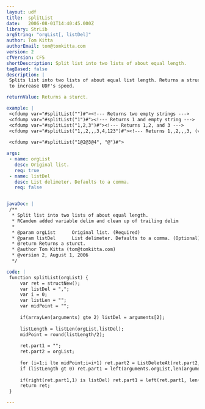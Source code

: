 ```yaml
---
layout: udf
title:  splitList
date:   2006-08-01T14:40:45.000Z
library: StrLib
argString: "orgList[, listDel]"
author: Tom Kitta
authorEmail: tom@tomkitta.com
version: 2
cfVersion: CF5
shortDescription: Split list into two lists of about equal length.
tagBased: false
description: |
 Splits list into two lists of about equal list length. Returns a structure with two new lists. Only about half of the original list is looked at in order
 to increase UDF's speed.

returnValue: Returns a sturct.

example: |
 <cfdump var="#splitList("")#"><!--- Returns two empty strings --->
 <cfdump var="#splitList("1")#"><!--- Returns 1 and empty string --->
 <cfdump var="#splitList("1,2,3")#"><!--- Returns 1,2, and 3 --->
 <cfdump var="#splitList("1,,2,,,3,4,123")#"><!--- Returns 1,,2,,,3, (valid list with 3 elements) and 4,123 --->
 
 <cfdump var="#splitList("1@2@3@4", "@")#">

args:
 - name: orgList
   desc: Original list.
   req: true
 - name: listDel
   desc: List delimeter. Defaults to a comma.
   req: false


javaDoc: |
 /**
  * Split list into two lists of about equal length.
  * RCamden added variable delim and clean up of trailing delim
  * 
  * @param orgList      Original list. (Required)
  * @param listDel      List delimeter. Defaults to a comma. (Optional)
  * @return Returns a sturct. 
  * @author Tom Kitta (tom@tomkitta.com) 
  * @version 2, August 1, 2006 
  */

code: |
 function splitList(orgList) {
     var ret = structNew();
     var listDel = ",";
     var i = 0;
     var listLen = "";
     var midPoint = "";
     
     if(arrayLen(arguments) gte 2) listDel = arguments[2];
     
     listLength = listLen(orgList,listDel);
     midPoint = round(listLength/2);
 
     ret.part1 = "";
     ret.part2 = orgList;
 
     for (i=1;i lte midPoint;i=i+1) ret.part2 = ListDeleteAt(ret.part2,1, listDel);
     if (listLength gt 0) ret.part1 = left(arguments.orgList,len(arguments.orgList) - Len(ret.part2));
     
     if(right(ret.part1,1) is listDel) ret.part1 = left(ret.part1, len(ret.part1)-1);
     return ret;
 }

---
```


